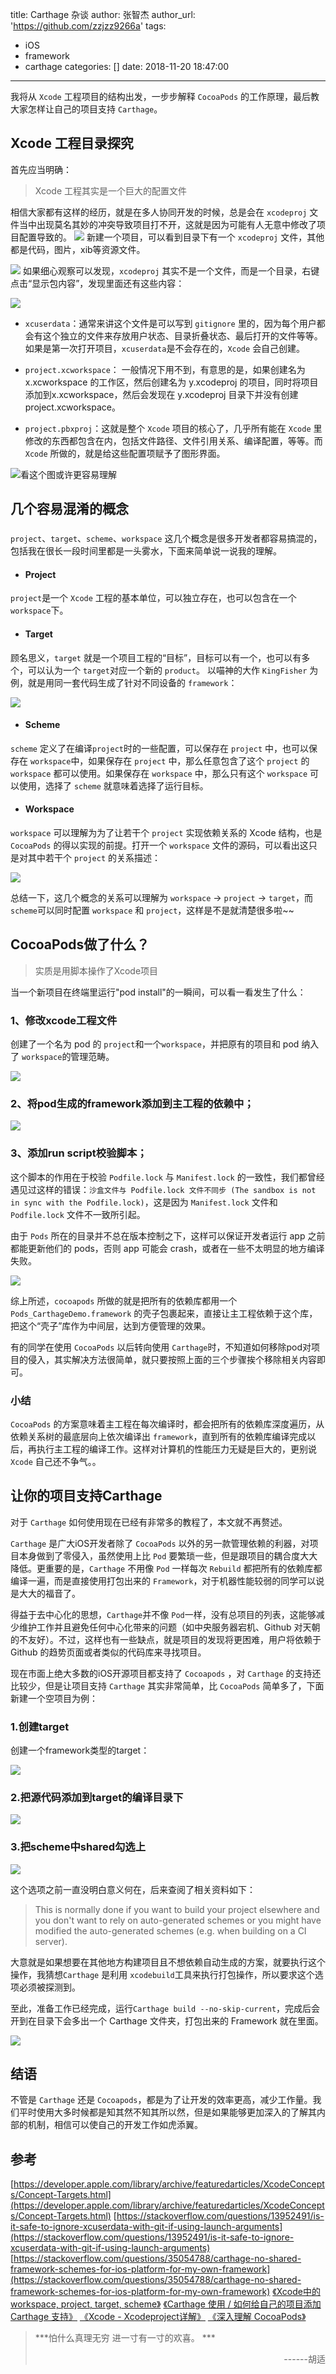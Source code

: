 title: Carthage 杂谈
author: 张智杰
author_url: 'https://github.com/zzjzz9266a'
tags:
  - iOS
  - framework
  - carthage
categories: []
date: 2018-11-20 18:47:00
---

我将从 `Xcode` 工程项目的结构出发，一步步解释 `CocoaPods` 的工作原理，最后教大家怎样让自己的项目支持 `Carthage`。


## Xcode 工程目录探究
首先应当明确：
> Xcode 工程其实是一个巨大的配置文件

相信大家都有这样的经历，就是在多人协同开发的时候，总是会在 `xcodeproj` 文件当中出现莫名其妙的冲突导致项目打不开，这就是因为可能有人无意中修改了项目配置导致的。
![](/assets/conflict.png)
新建一个项目，可以看到目录下有一个 `xcodeproj` 文件，其他都是代码，图片，xib等资源文件。

![](/assets/project.png)
如果细心观察可以发现，`xcodeproj` 其实不是一个文件，而是一个目录，右键点击“显示包内容”，发现里面还有这些内容：

![](/assets/project_inner.png)

* `xcuserdata`：通常来讲这个文件是可以写到 `gitignore` 里的，因为每个用户都会有这个独立的文件来存放用户状态、目录折叠状态、最后打开的文件等等。如果是第一次打开项目，`xcuserdata`是不会存在的，`Xcode` 会自己创建。

* `project.xcworkspace`： 一般情况下用不到，有意思的是，如果创建名为 x.xcworkspace 的工作区，然后创建名为 y.xcodeproj 的项目，同时将项目添加到x.xcworkspace，然后会发现在 y.xcodeproj 目录下并没有创建 project.xcworkspace。

* `project.pbxproj`：这就是整个 `Xcode` 项目的核心了，几乎所有能在 `Xcode` 里修改的东西都包含在内，包括文件路径、文件引用关系、编译配置，等等。而 `Xcode` 所做的，就是给这些配置项赋予了图形界面。

![看这个图或许更容易理解](/assets/tree.png)

## 几个容易混淆的概念
###  
`project`、`target`、`scheme`、`workspace` 这几个概念是很多开发者都容易搞混的，包括我在很长一段时间里都是一头雾水，下面来简单说一说我的理解。

* #### Project 
`project`是一个 `Xcode` 工程的基本单位，可以独立存在，也可以包含在一个 `workspace`下。

* #### Target
顾名思义，`target` 就是一个项目工程的“目标”，目标可以有一个，也可以有多个，可以认为一个 `target`对应一个新的 `product`。
以喵神的大作 `KingFisher` 为例，就是用同一套代码生成了针对不同设备的 `framework`：

![](/assets/kingfisher.png)

* #### Scheme
`scheme` 定义了在编译`project`时的一些配置，可以保存在 `project` 中，也可以保存在 `workspace`中，如果保存在 `project` 中，那么任意包含了这个 `project` 的 `workspace` 都可以使用。如果保存在 `workspace` 中，那么只有这个 `workspace` 可以使用，选择了 `scheme` 就意味着选择了运行目标。
* #### Workspace
`workspace` 可以理解为为了让若干个 `project` 实现依赖关系的 Xcode 结构，也是 `CocoaPods` 的得以实现的前提。打开一个 `workspace` 文件的源码，可以看出这只是对其中若干个 `project` 的关系描述：

![](/assets/workspace.png)

总结一下，这几个概念的关系可以理解为 `workspace` -> `project` -> `target`，而 `scheme`可以同时配置 `workspace` 和 `project`，这样是不是就清楚很多啦~~

## CocoaPods做了什么？
> 实质是用脚本操作了Xcode项目

当一个新项目在终端里运行"pod install"的一瞬间，可以看一看发生了什么：
### 1、修改xcode工程文件
创建了一个名为 pod 的 `project`和一个`workspace`，并把原有的项目和 pod 纳入了 `workspace`的管理范畴。

![](/assets/pod_install.png)

### 2、将pod生成的framework添加到主工程的依赖中；

![](/assets/add_dependency.png)

### 3、添加run script校验脚本；
这个脚本的作用在于校验 `Podfile.lock` 与 `Manifest.lock` 的一致性，我们都曾经遇见过这样的错误：`沙盒文件与 Podfile.lock 文件不同步 (The sandbox is not in sync with the Podfile.lock)`，这是因为 `Manifest.lock` 文件和 `Podfile.lock` 文件不一致所引起。

由于 `Pods` 所在的目录并不总在版本控制之下，这样可以保证开发者运行 app 之前都能更新他们的 pods，否则 app 可能会 crash，或者在一些不太明显的地方编译失败。

![](/assets/script.png)

综上所述，`cocoapods` 所做的就是把所有的依赖库都用一个 `Pods_CarthageDemo.framework` 的壳子包裹起来，直接让主工程依赖于这个库，把这个“壳子”库作为中间层，达到方便管理的效果。

有的同学在使用 `CocoaPods` 以后转向使用 `Carthage`时，不知道如何移除pod对项目的侵入，其实解决方法很简单，就只要按照上面的三个步骤挨个移除相关内容即可。

### 小结
`CocoaPods` 的方案意味着主工程在每次编译时，都会把所有的依赖库深度遍历，从依赖关系树的最底层向上依次编译出 `framework`，直到所有的依赖库编译完成以后，再执行主工程的编译工作。这样对计算机的性能压力无疑是巨大的，更别说 `Xcode` 自己还不争气。。


## 让你的项目支持Carthage
对于 `Carthage` 如何使用现在已经有非常多的教程了，本文就不再赘述。

`Carthage` 是广大iOS开发者除了 `CocoaPods` 以外的另一款管理依赖的利器，对项目本身做到了零侵入，虽然使用上比 `Pod` 要繁琐一些，但是跟项目的耦合度大大降低。更重要的是，`Carthage` 不用像 `Pod` 一样每次 `Rebuild` 都把所有的依赖库都编译一遍，而是直接使用打包出来的 `Framework`，对于机器性能较弱的同学可以说是大大的福音了。

得益于去中心化的思想，`Carthage`并不像 `Pod`一样，没有总项目的列表，这能够减少维护工作并且避免任何中心化带来的问题（如中央服务器宕机、Github 对天朝的不友好）。不过，这样也有一些缺点，就是项目的发现将更困难，用户将依赖于 Github 的趋势页面或者类似的代码库来寻找项目。

现在市面上绝大多数的iOS开源项目都支持了 `Cocoapods` ，对 `Carthage` 的支持还比较少，但是让项目支持 `Carthage` 其实非常简单，比 `CocoaPods` 简单多了，下面新建一个空项目为例：
### 1.创建target
创建一个framework类型的target：

![](/assets/carthage_create.png)

### 2.把源代码添加到target的编译目录下

![](/assets/create_file.png)

### 3.把scheme中shared勾选上

![](/assets/scheme_shared.png)

这个选项之前一直没明白意义何在，后来查阅了相关资料如下：
> This is normally done if you want to build your project elsewhere and you don't want to rely on auto-generated schemes or you might have modified the auto-generated schemes (e.g. when building on a CI server).

大意就是如果想要在其他地方构建项目且不想依赖自动生成的方案，就要执行这个操作，我猜想`Carthage` 是利用 `xcodebuild`工具来执行打包操作，所以要求这个选项必须被探测到。

至此，准备工作已经完成，运行`Carthage build --no-skip-current`，完成后会开到在目录下会多出一个 Carthage 文件夹，打包出来的 Framework 就在里面。

![](/assets/framework_done.png)

## 结语
不管是 `Carthage` 还是 `Cocoapods`，都是为了让开发的效率更高，减少工作量。我们平时使用大多时候都是知其然不知其所以然，但是如果能够更加深入的了解其内部的机制，相信可以使自己的开发工作如虎添翼。

## 参考
[https://developer.apple.com/library/archive/featuredarticles/XcodeConcepts/Concept-Targets.html](https://developer.apple.com/library/archive/featuredarticles/XcodeConcepts/Concept-Targets.html)
[https://stackoverflow.com/questions/13952491/is-it-safe-to-ignore-xcuserdata-with-git-if-using-launch-arguments](https://stackoverflow.com/questions/13952491/is-it-safe-to-ignore-xcuserdata-with-git-if-using-launch-arguments)
[https://stackoverflow.com/questions/35054788/carthage-no-shared-framework-schemes-for-ios-platform-for-my-own-framework](https://stackoverflow.com/questions/35054788/carthage-no-shared-framework-schemes-for-ios-platform-for-my-own-framework)
[《Xcode中的 workspace, project, target, scheme》](https://www.jianshu.com/p/1308a199f168)
[《Carthage 使用 / 如何给自己的项目添加 Carthage 支持》](http://blog.csdn.net/andanlan/article/details/78113468)
[《Xcode - Xcodeproject详解》](https://www.cnblogs.com/gongyuhonglou/p/5570864.html)
[《深入理解 CocoaPods》](https://objccn.io/issue-6-4/)

> ***怕什么真理无穷 进一寸有一寸的欢喜。 ***
> <div align="right">------胡适</div>